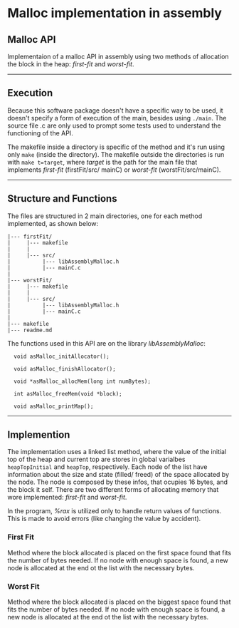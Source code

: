 # Malloc implementation in assembly

## Malloc API
  Implementaion of a malloc API in assembly using two methods of
allocation the block in the heap: *first-fit* and *worst-fit*.

---

## Execution
  Because this software package doesn't have a specific way to be 
used, it doesn't specify a form of execution of the main, besides
using `./main`. The source file .c are only used to prompt some 
tests used to understand the functioning of the API.

  The makefile inside a directory is specific of the method and it's
run using only `make` (inside the directory). The makefile outside 
the directories is run with `make t=target`, where *target* is the
path for the main file that implements *first-fit* (firstFit/src/
mainC) or *worst-fit* (worstFit/src/mainC).

---

## Structure and Functions
  The files are structured in 2 main directories, one for each
method implemented, as shown below:
```
|--- firstFit/
|     |--- makefile
|     |
|     |--- src/
|          |--- libAssemblyMalloc.h
|          |--- mainC.c
|  
|--- worstFit/
|     |--- makefile
|     |
|     |--- src/
|          |--- libAssemblyMalloc.h
|          |--- mainC.c
|
|--- makefile
|--- readme.md
```

  The functions used in this API are on the library 
*libAssemblyMalloc*:  
```
  void asMalloc_initAllocator();  

  void asMalloc_finishAllocator();  
  
  void *asMalloc_allocMem(long int numBytes);  
  
  int asMalloc_freeMem(void *block);  
  
  void asMalloc_printMap();  
```

---

## Implemention
  The implementation uses a linked list method, where the value of 
the initial top of the heap and current top are stores in global 
varialbes `heapTopInitial` and `heapTop`, respectively. Each node 
of the list have information about the size and state (filled/
freed) of the space allocated by the node. The node is composed by 
these infos, that ocupies 16 bytes, and the block it self. There
are two different forms of allocating memory that wore implemented: 
*first-fit* and *worst-fit*.

  In the program, *%rax* is utilized only to handle return values of
functions. This is made to avoid errors (like changing the value 
by accident). 

### First Fit
  Method where the block allocated is placed on the first space
found that fits the number of bytes needed. If no node with enough 
space is found, a new node is allocated at the end ot the list with
the necessary bytes.

### Worst Fit

  Method where the block allocated is placed on the biggest space
found that fits the number of bytes needed. If no node with enough 
space is found, a new node is allocated at the end ot the list with
the necessary bytes.

